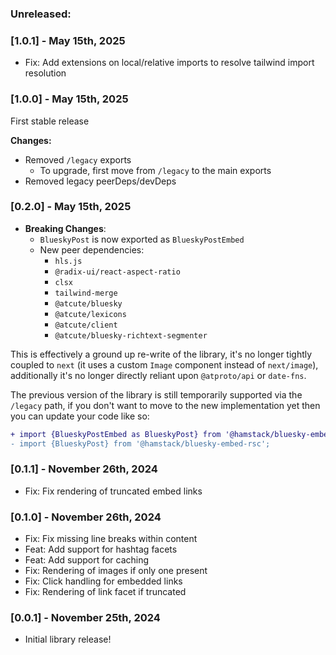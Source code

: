 ### Unreleased:

### [1.0.1] - May 15th, 2025

- Fix: Add extensions on local/relative imports to resolve tailwind import resolution

### [1.0.0] - May 15th, 2025

First stable release

**Changes:**

- Removed `/legacy` exports
  - To upgrade, first move from `/legacy` to the main exports
- Removed legacy peerDeps/devDeps

### [0.2.0] - May 15th, 2025

- **Breaking Changes**:
  - `BlueskyPost` is now exported as `BlueskyPostEmbed`
  - New peer dependencies:
    - `hls.js`
    - `@radix-ui/react-aspect-ratio`
    - `clsx`
    - `tailwind-merge`
    - `@atcute/bluesky`
    - `@atcute/lexicons`
    - `@atcute/client`
    - `@atcute/bluesky-richtext-segmenter`

This is effectively a ground up re-write of the library, it's no longer tightly coupled to `next` (it uses a custom `Image` component instead of `next/image`), additionally it's no longer directly reliant upon `@atproto/api` or `date-fns`.

The previous version of the library is still temporarily supported via the `/legacy` path, if you don't want to move to the new implementation yet then you can update your code like so:

```diff
+ import {BlueskyPostEmbed as BlueskyPost} from '@hamstack/bluesky-embed-rsc/legacy';
- import {BlueskyPost} from '@hamstack/bluesky-embed-rsc';
```

### [0.1.1] - November 26th, 2024

- Fix: Fix rendering of truncated embed links

### [0.1.0] - November 26th, 2024

- Fix: Fix missing line breaks within content
- Feat: Add support for hashtag facets
- Feat: Add support for caching
- Fix: Rendering of images if only one present
- Fix: Click handling for embedded links
- Fix: Rendering of link facet if truncated

### [0.0.1] - November 25th, 2024

- Initial library release!
